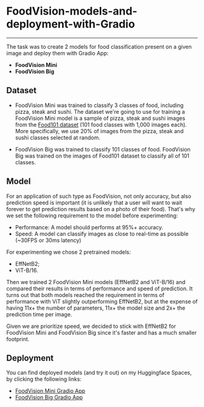 # FoodVision-models-and-deployment-with-Gradio
---

The task was to create 2 models for food classification present on a given image and deploy them with Gradio App:
* **FoodVision Mini**
* **FoodVision Big**

## Dataset

* FoodVision Mini was trained to classify 3 classes of food, including pizza, steak and sushi.
The dataset we're going to use for training a FoodVision Mini model is a sample of pizza, steak and sushi 
images from the [Food101 dataset](https://pytorch.org/vision/main/generated/torchvision.datasets.Food101.html#food101) (101 food classes with 1,000 images each). 
More specifically, we use 20% of images from the pizza, steak and sushi classes selected at random.

* FoodVision Big was trained to classify 101 classes of food. 
FoodVision Big was trained on the images of Food101 dataset to classify all of 101 classes. 

## Model

For an application of such type as FoodVision, not only accuracy, but also prediction speed is important (it is unlikely that a user will want to wait forever to get prediction results based on a photo of their food). 
That's why we set the following requirement to the model before experimenting:
* Performance: A model should performs at 95%+ accuracy.
* Speed: A model can classify images as close to real-time as possible (~30FPS or 30ms latency)

For experimenting we chose 2 pretrained models:
* EffNetB2;
* ViT-B/16.

Then we trained 2 FoodVision Mini models (EffNetB2 and ViT-B/16) and compared their results in terms of performance and speed of prediction.
It turns out that both models reached the requirement in terms of performance with ViT slightly outperforming EffNetB2, but at the expense of having 11x+ the number of parameters, 11x+ the model size and 2x+ the prediction time per image. 

Given we are prioritize speed, we decided to stick with EffNetB2 for FoodVision Mini and FoodVision Big since it's faster and has a much smaller footprint.


## Deployment 

You can find deployed models (and try it out) on my Huggingface Spaces, by clicking the following links:
* [FoodVision Mini Gradio App](https://huggingface.co/spaces/vic-art/foodvision_mini)
* [FoodVision Big Gradio App](https://huggingface.co/spaces/vic-art/foodvision_big)

